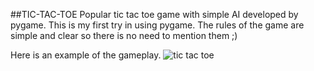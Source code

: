 ##TIC-TAC-TOE
Popular tic tac toe game with simple AI developed by pygame.
This is my first try in using pygame.
The rules of the game are simple and clear so there is no need to mention them ;)

Here is an example of the gameplay. 
![tic tac toe](https://user-images.githubusercontent.com/49697930/89136346-783f5700-d548-11ea-9265-d463d1057a6d.gif)